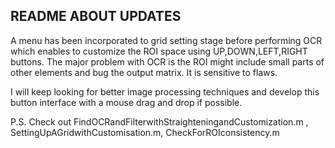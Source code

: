README ABOUT UPDATES
------------------------------------------
A menu has been incorporated to grid setting stage before performing OCR which enables to customize the ROI space using UP,DOWN,LEFT,RIGHT buttons.
The major problem with OCR is the ROI might include small parts of other elements and bug the output matrix. It is sensitive to flaws.

I will keep looking for better image processing techniques and develop this button interface with a mouse drag and drop if possible.

P.S. Check out FindOCRandFilterwithStraighteningandCustomization.m , SettingUpAGridwithCustomisation.m, CheckForROIconsistency.m